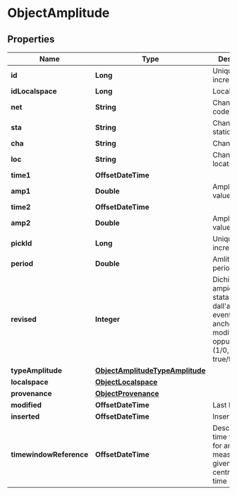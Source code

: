 

# ObjectAmplitude


## Properties

| Name | Type | Description | Notes |
|------------ | ------------- | ------------- | -------------|
|**id** | **Long** | Unique incremental id | bigint(20) |  [optional] [readonly] |
|**idLocalspace** | **Long** | Localspace Id | bigint(19) |  [optional] |
|**net** | **String** | Channel net code | char(2) |  [optional] |
|**sta** | **String** | Channel station code | varchar(5) |  [optional] |
|**cha** | **String** | Channel code | char(3) |  [optional] |
|**loc** | **String** | Channel location | char(2) |  [optional] |
|**time1** | **OffsetDateTime** |  | datetime(3) |  |
|**amp1** | **Double** | Amplitude value | double |  [optional] |
|**time2** | **OffsetDateTime** |  | datetime(3) |  [optional] |
|**amp2** | **Double** | Amplitude value | double |  [optional] |
|**pickId** | **Long** | Unique incremental id | bigint(20) |  [optional] |
|**period** | **Double** | Amlitude period | double |  [optional] |
|**revised** | **Integer** | Dichiara se tale ampiezza è stata rivista dall&#39;analista, eventualmente anche non modificata, oppure no. (1/0, true/false) | tinyint(3) |  [optional] |
|**typeAmplitude** | [**ObjectAmplitudeTypeAmplitude**](ObjectAmplitudeTypeAmplitude.md) |  |  [optional] |
|**localspace** | [**ObjectLocalspace**](ObjectLocalspace.md) |  |  [optional] |
|**provenance** | [**ObjectProvenance**](ObjectProvenance.md) |  |  [optional] |
|**modified** | **OffsetDateTime** | Last Review | timestamp |  [optional] [readonly] |
|**inserted** | **OffsetDateTime** | Insert time | timestamp |  [optional] [readonly] |
|**timewindowReference** | **OffsetDateTime** | Describes a time window for amplitude measurements, given by a central point in time |  [optional] [readonly] |




